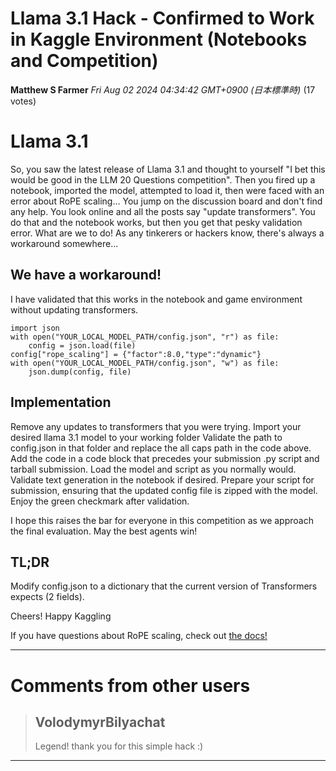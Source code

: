 # Llama 3.1 Hack - Confirmed to Work in Kaggle Environment (Notebooks and Competition)

**Matthew S Farmer** *Fri Aug 02 2024 04:34:42 GMT+0900 (日本標準時)* (17 votes)

# Llama 3.1

So, you saw the latest release of Llama 3.1 and thought to yourself "I bet this would be good in the LLM 20 Questions competition". Then you fired up a notebook, imported the model, attempted to load it, then were faced with an error about RoPE scaling… You jump on the discussion board and don't find any help. You look online and all the posts say "update transformers". You do that and the notebook works, but then you get that pesky validation error. What are we to do! As any tinkerers or hackers know, there's always a workaround somewhere…

## We have a workaround!

I have validated that this works in the notebook and game environment without updating transformers. 

```
import json
with open("YOUR_LOCAL_MODEL_PATH/config.json", "r") as file:
    config = json.load(file)
config["rope_scaling"] = {"factor":8.0,"type":"dynamic"}
with open("YOUR_LOCAL_MODEL_PATH/config.json", "w") as file:
    json.dump(config, file)

```

## Implementation

Remove any updates to transformers that you were trying.
Import your desired llama 3.1 model to your working folder
Validate the path to config.json in that folder and replace the all caps path in the code above.
Add the code in a code block that precedes your submission .py script and tarball submission. 
Load the model and script as you normally would. 
Validate text generation in the notebook if desired.
Prepare your script for submission, ensuring that the updated config file is zipped with the model. 
Enjoy the green checkmark after validation. 

I hope this raises the bar for everyone in this competition as we approach the final evaluation. May the best agents win!

## TL;DR

Modify config.json to a dictionary that the current version of Transformers expects (2 fields). 

Cheers! Happy Kaggling 

If you have questions about RoPE scaling, check out [the docs! ](https://huggingface.co/docs/text-generation-inference/en/basic_tutorials/preparing_model)



---

 # Comments from other users

> ## VolodymyrBilyachat
> 
> Legend! thank you for this simple hack :)
> 
> 
> 


---

